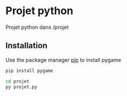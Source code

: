 # Projet python

Projet python dans /projet

## Installation

Use the package manager [pip](https://pip.pypa.io/en/stable/) to install pygame

```bash
pip install pygame
```

```bash
cd projet
py projet.py
```

